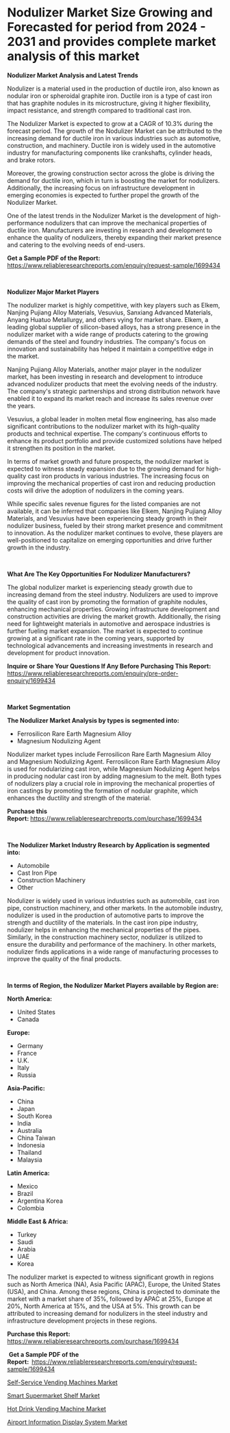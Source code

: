 <p><h1>Nodulizer Market Size Growing and Forecasted for period from 2024 - 2031 and provides complete market analysis of this market</h1></p><p><strong>Nodulizer Market Analysis and Latest Trends</strong></p>
<p><p>Nodulizer is a material used in the production of ductile iron, also known as nodular iron or spheroidal graphite iron. Ductile iron is a type of cast iron that has graphite nodules in its microstructure, giving it higher flexibility, impact resistance, and strength compared to traditional cast iron.</p><p>The Nodulizer Market is expected to grow at a CAGR of 10.3% during the forecast period. The growth of the Nodulizer Market can be attributed to the increasing demand for ductile iron in various industries such as automotive, construction, and machinery. Ductile iron is widely used in the automotive industry for manufacturing components like crankshafts, cylinder heads, and brake rotors.</p><p>Moreover, the growing construction sector across the globe is driving the demand for ductile iron, which in turn is boosting the market for nodulizers. Additionally, the increasing focus on infrastructure development in emerging economies is expected to further propel the growth of the Nodulizer Market.</p><p>One of the latest trends in the Nodulizer Market is the development of high-performance nodulizers that can improve the mechanical properties of ductile iron. Manufacturers are investing in research and development to enhance the quality of nodulizers, thereby expanding their market presence and catering to the evolving needs of end-users.</p></p>
<p><strong>Get a Sample PDF of the Report:&nbsp;</strong> <a href="https://www.reliableresearchreports.com/enquiry/request-sample/1699434">https://www.reliableresearchreports.com/enquiry/request-sample/1699434</a></p>
<p>&nbsp;</p>
<p><strong>Nodulizer Major Market Players</strong></p>
<p><p>The nodulizer market is highly competitive, with key players such as Elkem, Nanjing Pujiang Alloy Materials, Vesuvius, Sanxiang Advanced Materials, Anyang Huatuo Metallurgy, and others vying for market share. Elkem, a leading global supplier of silicon-based alloys, has a strong presence in the nodulizer market with a wide range of products catering to the growing demands of the steel and foundry industries. The company's focus on innovation and sustainability has helped it maintain a competitive edge in the market.</p><p>Nanjing Pujiang Alloy Materials, another major player in the nodulizer market, has been investing in research and development to introduce advanced nodulizer products that meet the evolving needs of the industry. The company's strategic partnerships and strong distribution network have enabled it to expand its market reach and increase its sales revenue over the years.</p><p>Vesuvius, a global leader in molten metal flow engineering, has also made significant contributions to the nodulizer market with its high-quality products and technical expertise. The company's continuous efforts to enhance its product portfolio and provide customized solutions have helped it strengthen its position in the market.</p><p>In terms of market growth and future prospects, the nodulizer market is expected to witness steady expansion due to the growing demand for high-quality cast iron products in various industries. The increasing focus on improving the mechanical properties of cast iron and reducing production costs will drive the adoption of nodulizers in the coming years.</p><p>While specific sales revenue figures for the listed companies are not available, it can be inferred that companies like Elkem, Nanjing Pujiang Alloy Materials, and Vesuvius have been experiencing steady growth in their nodulizer business, fueled by their strong market presence and commitment to innovation. As the nodulizer market continues to evolve, these players are well-positioned to capitalize on emerging opportunities and drive further growth in the industry.</p></p>
<p>&nbsp;</p>
<p><strong>What Are The Key Opportunities For Nodulizer Manufacturers?</strong></p>
<p><p>The global nodulizer market is experiencing steady growth due to increasing demand from the steel industry. Nodulizers are used to improve the quality of cast iron by promoting the formation of graphite nodules, enhancing mechanical properties. Growing infrastructure development and construction activities are driving the market growth. Additionally, the rising need for lightweight materials in automotive and aerospace industries is further fueling market expansion. The market is expected to continue growing at a significant rate in the coming years, supported by technological advancements and increasing investments in research and development for product innovation.</p></p>
<p><strong>Inquire or Share Your Questions If Any Before Purchasing This Report:</strong> <a href="https://www.reliableresearchreports.com/enquiry/pre-order-enquiry/1699434">https://www.reliableresearchreports.com/enquiry/pre-order-enquiry/1699434</a></p>
<p>&nbsp;</p>
<p><strong>Market Segmentation</strong></p>
<p><strong>The Nodulizer Market Analysis by types is segmented into:</strong></p>
<p><ul><li>Ferrosilicon Rare Earth Magnesium Alloy</li><li>Magnesium Nodulizing Agent</li></ul></p>
<p><p>Nodulizer market types include Ferrosilicon Rare Earth Magnesium Alloy and Magnesium Nodulizing Agent. Ferrosilicon Rare Earth Magnesium Alloy is used for nodularizing cast iron, while Magnesium Nodulizing Agent helps in producing nodular cast iron by adding magnesium to the melt. Both types of nodulizers play a crucial role in improving the mechanical properties of iron castings by promoting the formation of nodular graphite, which enhances the ductility and strength of the material.</p></p>
<p><strong>Purchase this Report:&nbsp;</strong><a href="https://www.reliableresearchreports.com/purchase/1699434">https://www.reliableresearchreports.com/purchase/1699434</a></p>
<p>&nbsp;</p>
<p><strong>The Nodulizer Market Industry Research by Application is segmented into:</strong></p>
<p><ul><li>Automobile</li><li>Cast Iron Pipe</li><li>Construction Machinery</li><li>Other</li></ul></p>
<p><p>Nodulizer is widely used in various industries such as automobile, cast iron pipe, construction machinery, and other markets. In the automobile industry, nodulizer is used in the production of automotive parts to improve the strength and ductility of the materials. In the cast iron pipe industry, nodulizer helps in enhancing the mechanical properties of the pipes. Similarly, in the construction machinery sector, nodulizer is utilized to ensure the durability and performance of the machinery. In other markets, nodulizer finds applications in a wide range of manufacturing processes to improve the quality of the final products.</p></p>
<p>&nbsp;</p>
<p><strong>In terms of Region, the Nodulizer Market Players available by Region are:</strong></p>
<p>
    <p> <strong> North America: </strong>
        <ul>
            <li>United States</li>
            <li>Canada</li>
        </ul>
        </p> 
    <p> <strong> Europe: </strong>
        <ul>
            <li>Germany</li>
            <li>France</li>
            <li>U.K.</li>
            <li>Italy</li>
            <li>Russia</li>
        </ul>
        </p> 
    <p> <strong> Asia-Pacific: </strong>
        <ul>
            <li>China</li>
            <li>Japan</li>
            <li>South Korea</li>
            <li>India</li>
            <li>Australia</li>
            <li>China Taiwan</li>
            <li>Indonesia</li>
            <li>Thailand</li>
            <li>Malaysia</li>
        </ul>
        </p> 
    <p> <strong> Latin America: </strong>
        <ul>
            <li>Mexico</li>
            <li>Brazil</li>
            <li>Argentina Korea</li>
            <li>Colombia</li>
        </ul>
        </p> 
    <p> <strong> Middle East & Africa: </strong>
        <ul>
            <li>Turkey</li>
            <li>Saudi</li>
            <li>Arabia</li>
            <li>UAE</li>
            <li>Korea</li>
        </ul>
    </p>
    </p>
<p><p>The nodulizer market is expected to witness significant growth in regions such as North America (NA), Asia Pacific (APAC), Europe, the United States (USA), and China. Among these regions, China is projected to dominate the market with a market share of 35%, followed by APAC at 25%, Europe at 20%, North America at 15%, and the USA at 5%. This growth can be attributed to increasing demand for nodulizers in the steel industry and infrastructure development projects in these regions.</p></p>
<p><strong>Purchase this Report: </strong><a href="https://www.reliableresearchreports.com/purchase/1699434">https://www.reliableresearchreports.com/purchase/1699434</a></p>
<p>&nbsp;<strong>Get a Sample PDF of the Report:&nbsp;&nbsp;</strong><a href="https://www.reliableresearchreports.com/enquiry/request-sample/1699434">https://www.reliableresearchreports.com/enquiry/request-sample/1699434</a></p>
<p><strong></strong></p>
<p><p><a href="https://view.publitas.com/reportprime-1/self-service-vending-machines-market-with-the-goal-of-estimating-the-market-size-and-future-growth-potential-of-various-market-segments-based-on-component-applications-end-user-and-region/">Self-Service Vending Machines Market</a></p><p><a href="https://view.publitas.com/reportprime-1/smart-supermarket-shelf-market-size-evaluating-its-market-trends-growth-and-projections-2023-2030/">Smart Supermarket Shelf Market</a></p><p><a href="https://view.publitas.com/reportprime-1/hot-drink-vending-machine-market-provides-detailed-segmentation-of-this-market-based-on-type-application-and-region-and-forecast-for-the-period-from-2023-2030/">Hot Drink Vending Machine Market</a></p><p><a href="https://natural-crush-b99.notion.site/Airport-Information-Display-System-Market-Size-Share-Trends-Analysis-Report-By-Material-By-Type--1f7ba53816b54c0bbf7088395bb0966e">Airport Information Display System Market</a></p></p>